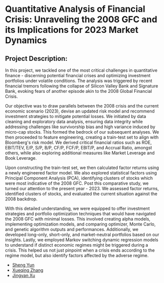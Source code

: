 # Quantitative Analysis of Financial Crisis: Unraveling the 2008 GFC and its Implications for 2023 Market Dynamics

## Project Description:

In this project, we tackled one of the most critical challenges in quantitative finance - discerning potential financial crises and optimizing investment portfolios under volatile conditions. The analysis was triggered by recent financial tremors following the collapse of Silicon Valley Bank and Signature Bank, evoking fears of another episode akin to the 2008 Global Financial Crisis.

Our objective was to draw parallels between the 2008 crisis and the current economic scenario (2023), devise an updated risk model and recommend investment strategies to mitigate potential losses. We initiated by data cleaning and exploratory data analysis, ensuring data integrity while addressing challenges like survivorship bias and high variance induced by micro-cap stocks. This formed the bedrock of our subsequent analyses. We then proceeded to feature engineering, creating a train-test set to align with Bloomberg's risk model. We derived critical financial ratios such as ROE, EBIT/TEV, E/P, S/P, B/P, CF/P, FCF/P, EBIT/P, and Accrual Ratio, amongst others, while also exploring additional measures like Market Leverage and Book Leverage.

Upon constructing the train-test set, we then calculated factor returns using a newly engineered factor model. We also explored statistical factors using Principal Component Analysis (PCA), identifying clusters of stocks which were most indicative of the 2008 GFC. Post this comparative study, we turned our attention to the present year - 2023. We assessed factor returns, identified clusters of stocks, and evaluated the current situation against the 2008 backdrop.

With this detailed understanding, we were equipped to offer investment strategies and portfolio optimization techniques that would have navigated the 2008 GFC with minimal losses. This involved creating alpha models, implementing optimization models, and comparing optimizer, Monte Carlo, and genetic algorithm outputs and performances. Additionally, we developed long-only, short-only, and market-neutral portfolios based on our insights. Lastly, we employed Markov switching dynamic regression models to understand if distinct economic regimes might be triggered during a crisis. This helped us not just pinpoint when a crisis ends according to the regime model, but also identify factors affected by the adverse regime.

- [Sheng Yun](https://github.com/nickShengY)
- [Xueqing Zhang](https://github.com/CathyXueqingZhang)
- [Jingyan Xu](https://github.com/horatioxu1122)
